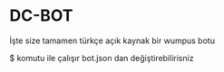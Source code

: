 # DC-BOT
İşte size tamamen türkçe açık kaynak bir wumpus botu


$ komutu ile çalışır bot.json dan değiştirebilirisniz
